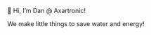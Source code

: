 👋 Hi, I’m Dan @ Axartronic!

We make little things to save water and energy!

<!---
dan-at/dan-at is a ✨ special ✨ repository because its `README.md` (this file) appears on your GitHub profile.
You can click the Preview link to take a look at your changes.
--->
